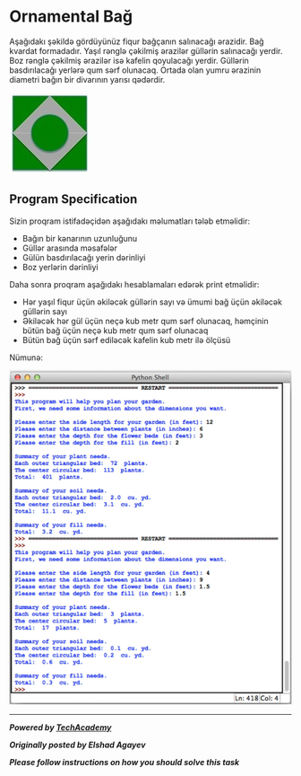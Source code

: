 # Ornamental Bağ

Aşağıdakı şəkildə gördüyünüz fiqur bağçanın salınacağı ərazidir. Bağ kvardat formadadır. Yaşıl rənglə çəkilmiş ərazilər güllərin salınacağı yerdir. Boz rənglə çəkilmiş ərazilər isə kafelin qoyulacağı yerdir. Güllərin basdırılacağı yerlərə qum sərf olunacaq. Ortada olan yumru ərazinin diametri bağın bir divarının yarısı qədərdir.

![](./images/garden.jpg)

## Program Specification

Sizin proqram istifadəçidən aşağıdakı məlumatları tələb etməlidir:

* Bağın bir kənarının uzunluğunu
* Güllər arasında məsafələr
* Gülün basdırılacağı yerin dərinliyi
* Boz yerlərin dərinliyi

Daha sonra proqram aşağıdakı hesablamaları edərək print etməlidir:

* Hər yaşıl fiqur üçün əkiləcək güllərin sayı və ümumi bağ üçün əkiləcək güllərin sayı
* Əkiləcək hər gül üçün neçə kub metr qum sərf olunacaq, həmçinin bütün bağ üçün neçə kub metr qum sərf olunacaq
* Bütün bağ üçün sərf ediləcək kafelin kub metr ilə ölçüsü

Nümunə:

![](./images/example.jpg)

---

***Powered by [TechAcademy](https://techacademy.az)***

***Originally posted by Elshad Agayev***

***Please follow instructions on how you should solve this task***